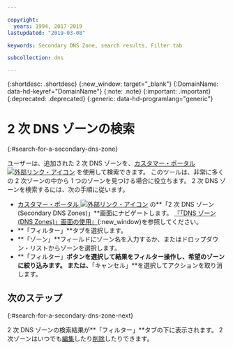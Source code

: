 ```yaml
---

copyright:
  years: 1994, 2017-2019
lastupdated: "2019-03-08"

keywords: Secondary DNS Zone, search results, Filter tab

subcollection: dns

---
```


{:shortdesc: .shortdesc}
{:new_window: target="_blank"}
{:DomainName: data-hd-keyref="DomainName"}
{:note: .note}
{:important: .important}
{:deprecated: .deprecated}
{:generic: data-hd-programlang="generic"}

# 2 次 DNS ゾーンの検索
{:#search-for-a-secondary-dns-zone}

ユーザーは、追加された 2 次 DNS ゾーンを、[カスタマー・ポータル ![外部リンク・アイコン](../../icons/launch-glyph.svg "外部リンク・アイコン")](https://{DomainName}/) を使用して検索できます。 このツールは、非常に多くの 2 次ゾーンの中から 1 つのゾーンを見つける場合に役立ちます。 2 次 DNS ゾーンを検索するには、次の手順に従います。

* [カスタマー・ポータル ![外部リンク・アイコン](../../icons/launch-glyph.svg "外部リンク・アイコン")](https://{DomainName}/) の**「2 次 DNS ゾーン (Secondary DNS Zones)」**画面にナビゲートします。 [『「DNS ゾーン (DNS Zones)」画面の使用』](/docs/infrastructure/dns?topic=dns-use-the-dns-zones-screens){:new_window}を参照してください。
* **「フィルター」**タブを選択します。
* **「ゾーン」**フィールドにゾーン名を入力するか、またはドロップダウン・リストからゾーンを選択します。
* **「フィルター」**ボタンを選択して結果をフィルター操作し、希望のゾーンに絞り込みます。 または、**「キャンセル」**を選択してアクションを取り消します。

## 次のステップ
{:#search-for-a-secondary-dns-zone-next}

2 次 DNS ゾーンの検索結果が**「フィルター」**タブの下に表示されます。 2 次ゾーンはいつでも[編集](/docs/infrastructure/dns?topic=dns-edit-a-secondary-dns-zone)したり[削除](/docs/infrastructure/dns?topic=dns-delete-a-secondary-dns-zone)したりできます。
